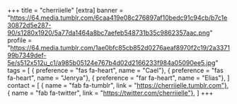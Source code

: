+++
title = "cherriielle"
[extra]
banner = "https://64.media.tumblr.com/6caa419e08c276897af10bedc91c94cb/b7c1e30872d5e287-90/s1280x1920/5a77da1464a8bc7aefeb548731b35c9862357aac.png"
profile = "https://64.media.tumblr.com/1ae0bfc85cb852d0276aeaf8970f2c19/2a337199b7349def-5e/s512x512u_c1/a985b05124e767b4d02d2166233f984a05090ee5.jpg"
tags = [
    { preference = "fas fa-heart", name = "Cael"},
    { preference = "fas fa-heart", name = "Jenrya"},
    { preference = "far fa-heart", name = "Elias"},
]
contact = [
    { name = "fab fa-tumblr", link = "https://cherriielle.tumblr.com"},
    { name = "fab fa-twitter", link = "https://twitter.com/cherriielle"},
]
+++